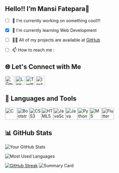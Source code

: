 ## Hello!! I’m Mansi Fatepara👋

- [ ] 🔭 I'm currently working on something cool!!!
- [x] 🌱 I'm currently learning Web Development
- [ ] 👨‍💻 All of my projects are available at [GitHub](https://github.com/mansifatepara209)
- [ ] 📫 How to reach me : 


## 🌐 Let's Connect with Me
<a href="mailto:mansifatepara208@gmail.com"><img src="https://cdn.jsdelivr.net/npm/simple-icons@v5/icons/gmail.svg" alt="Gmail" width="30" height="30"></a>
<a href="https://www.linkedin.com/in/mansi-fatepara-2ab4582a9/"><img src="https://cdn.jsdelivr.net/npm/simple-icons@v5/icons/linkedin.svg" alt="LinkedIn" width="30" height="30"></a>
<a href="https://x.com/mansi_fatepara"><img src="https://cdn.jsdelivr.net/npm/simple-icons@v5/icons/twitter.svg" alt="Twitter" width="30" height="30"></a>
<a href="https://www.instagram.com/immancii/"><img src="https://cdn.jsdelivr.net/npm/simple-icons@v5/icons/instagram.svg" alt="Instagram" width="30" height="30"></a>




## 🔧 Languages and Tools
<img src="https://cdn.jsdelivr.net/gh/devicons/devicon/icons/c/c-original.svg" alt="C" width="40" height="40"/><img src="https://cdn.jsdelivr.net/gh/devicons/devicon/icons/bootstrap/bootstrap-original.svg" alt="Bootstrap" width="40" height="40"/><img src="https://cdn.jsdelivr.net/gh/devicons/devicon/icons/css3/css3-original.svg" alt="CSS3" width="40" height="40"/><img src="https://cdn.jsdelivr.net/gh/devicons/devicon/icons/html5/html5-original.svg" alt="HTML5" width="40" height="40"/><img src="https://cdn.jsdelivr.net/gh/devicons/devicon/icons/javascript/javascript-original.svg" alt="JavaScript" width="40" height="40"/><img src="https://cdn.jsdelivr.net/gh/devicons/devicon/icons/java/java-original.svg" alt="Java" width="40" height="40"/><img src="https://cdn.jsdelivr.net/gh/devicons/devicon/icons/python/python-original.svg" alt="Python" width="40" height="40"/><img src="https://cdn.jsdelivr.net/gh/devicons/devicon/icons/microsoftsqlserver/microsoftsqlserver-plain.svg" alt="MS SQL" width="40" height="40"/><img src="https://cdn.jsdelivr.net/gh/devicons/devicon/icons/flutter/flutter-original.svg" alt="Flutter" width="40" height="40"/>

## 📊 GitHub Stats

![Your GitHub Stats](https://github-readme-stats.vercel.app/api?username=mansifatepara209&show_icons=true&theme=default)

![Most Used Languages](https://github-profile-summary-cards.vercel.app/api/cards/most-commit-language?username=mansifatepara209&theme=default)

[![GitHub Streak](https://streak-stats.demolab.com/?user=yourusername&theme=default)](https://git.io/streak-stats)
![Summary Card](https://github-profile-summary-cards.vercel.app/api/cards/profile-details?username=mansifatepara209&theme=default)


<!---
mansifatepara209/mansifatepara209 is a ✨ special ✨ repository because its `README.md` (this file) appears on your GitHub profile.
You can click the Preview link to take a look at your changes.
--->
